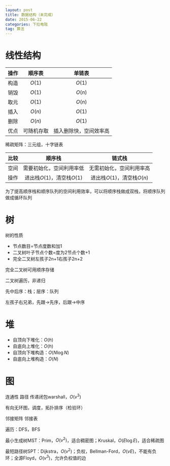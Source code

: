 ```yaml
---
layout: post
title: 数据结构（未完成）
date: 2015-06-22
categories: 下拉电阻
tag: 算法
---
```


# 线性结构

|操作| 顺序表 | 单链表 |
|:---:|:---:|:---:|
|构造|$O(1)$|$O(1)$|
|销毁|$O(1)$|$O(n)$|
|取元|$O(1)$|$O(n)$|
|插入|$O(n)$|$O(1)$|
|删除|$O(n)$|$O(1)$|
|优点|可随机存取|插入删除快，空间效率高|

稀疏矩阵：三元组，十字链表

| 比较 | 顺序栈 | 链式栈 |
|:---:|:---:|:---:|
|空间|需要初始化，空间利用率低|无需初始化，空间利用率高|
|操作|进出栈$O(1)$，清空栈$O(1)$|进出栈$O(1)$，清空栈$O(n)$|
为了提高顺序栈和顺序队列的空间利用效率，可以将顺序栈做成双栈，将顺序队列做成循环队列

# 树

树的性质

- 节点数目=节点度数和加1
- 二叉树叶子节点个数=度为2节点个数+1
- 完全二叉树左孩子2n+1右孩子2n+2

完全二叉树可用顺序存储

二叉树遍历，非递归

先中后序：栈；层序：队列

左孩子右兄弟，先跟->先序，后跟->中序

# 堆

- 自顶向下堆化：$O(h)$
- 自底向上堆化：$O(h)$
- 自顶向下堆构造：$O(N\log N)$
- 自底向上堆构造：$O(N)$

# 图

连通性 路径 传递闭包warshall，$O(v^3)$

有向无环图，调度，拓扑排序（检验环）

邻接矩阵 邻接表

遍历：DFS，BFS

最小生成树MST：Prim，$O(v^2)$，适合稠密图；Kruskal，$O(E\log E)$，适合稀疏图

最短路径树SPT：Dijkstra，$O(v^2)$；负权，Bellman-Ford，$O(vE)$，不能有负环；全源Floyd，$O(v^3)$，允许负权值的边


